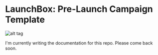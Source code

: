 # LaunchBox: Pre-Launch Campaign Template
![alt tag](http://i.imgur.com/K4sId2g.gif)

I'm currently writing the documentation for this repo. Please come back soon.


